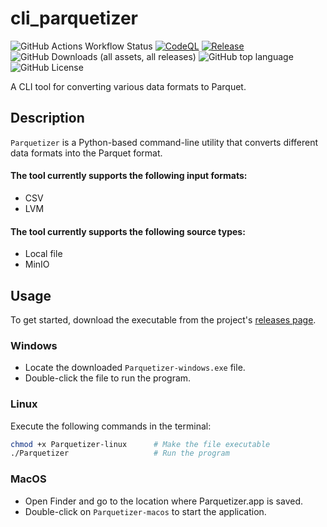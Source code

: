 # cli_parquetizer

![GitHub Actions Workflow Status](https://img.shields.io/github/actions/workflow/status/TzuH-Hsu/cli_parquetizer/pyinstaller-build.yml)
[![CodeQL](https://github.com/TzuH-Hsu/cli_parquetizer/actions/workflows/github-code-scanning/codeql/badge.svg)](https://github.com/TzuH-Hsu/cli_parquetizer/actions/workflows/github-code-scanning/codeql)
[![Release](https://img.shields.io/github/v/release/TzuH-Hsu/cli_parquetizer)](https://github.com/TzuH-Hsu/cli_parquetizer/releases)
![GitHub Downloads (all assets, all releases)](https://img.shields.io/github/downloads/TzuH-Hsu/cli_parquetizer/total)
![GitHub top language](https://img.shields.io/github/languages/top/TzuH-Hsu/cli_parquetizer)
![GitHub License](https://img.shields.io/github/license/TzuH-Hsu/cli_parquetizer)

A CLI tool for converting various data formats to Parquet.

## Description

`Parquetizer` is a Python-based command-line utility that converts different data formats into the Parquet format.

#### The tool currently supports the following input formats:

-   CSV
-   LVM

#### The tool currently supports the following source types:

-   Local file
-   MinIO

## Usage

To get started, download the executable from the project's [releases page](https://github.com/TzuH-Hsu/cli_parquetizer/releases).

### Windows

-   Locate the downloaded `Parquetizer-windows.exe` file.
-   Double-click the file to run the program.

### Linux

Execute the following commands in the terminal:

```bash
chmod +x Parquetizer-linux      # Make the file executable
./Parquetizer                   # Run the program
```

### MacOS

-   Open Finder and go to the location where Parquetizer.app is saved.
-   Double-click on `Parquetizer-macos` to start the application.
